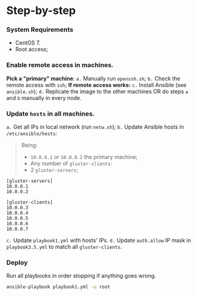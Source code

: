 # Step-by-step

### System Requirements

- CentOS 7.
- Root access;

### Enable remote access in machines.

**Pick a "primary" machine**:
`a.` Manually run `openssh.sh`;
`b.` Check the remote access with `ssh`;
**If remote access works:**
`c.` Install Ansible (see `ansible.sh`);
`d.` Replicate the image to the other machines OR do steps `a` and `b` manually in every node.

### Update `hosts` in all machines.

`a.` Get all IPs in local network (run `netw.sh`);
`b.` Update Ansible hosts in `/etc/ansible/hosts`:
> Being:
>   - `10.0.0.1` or `10.0.0.2` the primary machine;
>   - Any number of `gluster-clients`:
>   - 2 `gluster-servers`;

```
[gluster-servers]
10.0.0.1
10.0.0.2

[gluster-clients]
10.0.0.3
10.0.0.4
10.0.0.5
10.0.0.6
10.0.0.7
```

`c.` Update `playbook1.yml` with hosts' IPs.
`d.` Update `auth.allow` IP mask in `playbook3.5.yml` to match all `gluster-clients`.

### Deploy

Run all playbooks in order stopping if anything goes wrong.

```bash
ansible-playbook playbook1.yml -u root
```
